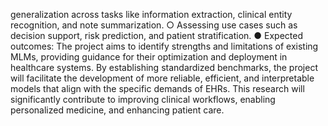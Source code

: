 generalization across tasks like information extraction, clinical entity
recognition, and note summarization.
○ Assessing use cases such as decision support, risk prediction, and patient
stratification.
● Expected outcomes: The project aims to identify strengths and limitations of
existing MLMs, providing guidance for their optimization and deployment in
healthcare systems. By establishing standardized benchmarks, the project will
facilitate the development of more reliable, efficient, and interpretable models
that align with the specific demands of EHRs. This research will significantly
contribute to improving clinical workflows, enabling personalized medicine, and
enhancing patient care.